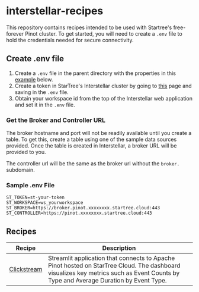 # interstellar-recipes

This repository contains recipes intended to be used with Startree's free-forever Pinot cluster. To get started, you will need to create a `.env` file to hold the credentials needed for secure connectivity.

## Create .env file

1. Create a `.env` file in the parent directory with the properties in this [example](#sample-env-file) below.
2. Create a token in StarTree's Interstellar cluster by going to [this](https://apps.celpxu.cp.s7e.startree.cloud/pinot-api-tokens) page and saving in the `.env` file. 
3. Obtain your workspace id from the top of the Interstellar web application and set it in the `.env` file.


### Get the Broker and Controller URL

The broker hostname and port will not be readily available until you create a table. To get this, create a table using one of the sample data sources provided. Once the table is created in Interstellar, a broker URL will be provided to you.

The controller url will be the same as the broker url without the `broker.` subdomain. 

### Sample .env File
```
ST_TOKEN=st-your-token
ST_WORKSPACE=ws_yourworkspace
ST_BROKER=https://broker.pinot.xxxxxxxx.startree.cloud:443
ST_CONTROLLER=https://pinot.xxxxxxxx.startree.cloud:443
```

## Recipes

| Recipe | Description |
|-----------|-----------|
| [Clickstream](./click-stream-dashboard/)   | Streamlit application that connects to Apache Pinot hosted on StarTree Cloud. The dashboard visualizes key metrics such as Event Counts by Type and Average Duration by Event Type. |

